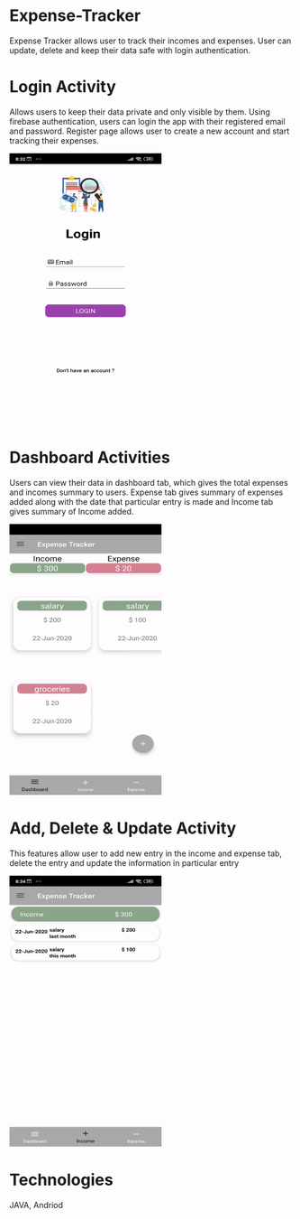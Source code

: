# Expense-Tracker

Expense Tracker allows user to track their incomes and expenses. User can update, delete and keep their data safe with login authentication.  

# Login Activity

Allows users to keep their data private and only visible by them. Using firebase authentication, users can login the app with their registered email and password. Register page allows user to create a new account and start tracking their expenses.

<img src="screenshots/page1.gif" height=480 width=270>


# Dashboard Activities

Users can view their data in dashboard tab, which gives the total expenses and incomes summary to users. Expense tab gives summary of expenses added along with the date that particular entry is made and Income tab gives summary of Income added.

<img src="screenshots/page2.gif" height=480 width=270>


 # Add, Delete & Update Activity
 
 This features allow user to add new entry in the income and expense tab, delete the entry and update the information in particular entry
 
<img src="screenshots/page3.gif" height=480 width=270>


# Technologies
JAVA, Andriod
